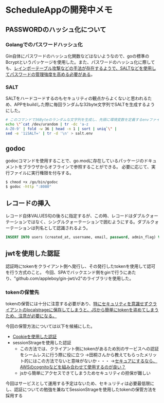 # ScheduleAppの開発中メモ

## PASSWORDのハッシュ化について

### Golangでのパスワードハッシュ化

Gin自体にパスワードのハッシュ化関数などはないようなので、goの標準のBcryptというパッケージを使用した。また、パスワードのハッシュ化に際しても、[レインボーテーブル攻撃などの手法が存在するようで、SALTなどを使用してパスワードの管理強度を高める必要がある](https://christina04.hatenablog.com/entry/password-hash-function)。


### SALT

SALTをハードコードするのもセキュリティの観点からよくないと思われるため、APPをbuildした際に毎回ランダムな32byte文字列でSALTを生成するようにした。

```sh
# このコマンドで36Byteのランダムな文字列を生成し、先頭に環境変数を定義するenvファイルを生成できる
echo \"`cat /dev/urandom | tr -dc 'a-z
A-Z0-9' | fold -w 36 | head -n 1 | sort | uniq`\" | 
sed -e '1iSALT=' | tr -d '\n' > salt.env 
```

## godoc

godocコマンドを使用することで、go.modに存在しているパッケージのドキュメントをブラウザからオフラインで参照することができる。
必要に応じて、実行ファイルに実行権限を付与する。

```sh
$ chmod +x /go/bin/godoc
$ godoc -http ":8080"
```

## レコードの挿入

レコード自体VALUES句の後ろに指定するが、この時、レコードはダブルクォーテーションではなく、シングルクォーテーションで囲むようにする。ダブルクォーテーションは列名として認識されるよう。

```sql
INSERT INTO users (created_at, username, email, password, admin_flag) VALUES (current_timestamp, 'testUser', 'test@gin.org', decode('password','escape'), 1);
```

## jwtを使用した認証

認証時にtokenをクライアント側へ発行し、その発行したtokenを使用して認可を行う方式のこと。
今回、SPAでバックエンド側をginで行うにあたり、"github.com/appleboy/gin-jwt/v2"のライブラリを使用した。

### tokenの保管先

tokenの保管には十分に注意する必要があり、[特にセキュリティを意識せずクライアントのlocalstrageに保存してしまうと、JSから簡単にtokenを盗めてしまうため、注意が必要になる。](https://tech.hicustomer.jp/posts/modern-authentication-in-hosting-spa/)

今回の保管方法については以下を候補にした。

- [Cookieを使用した認証](https://korattablog.com/2020/07/20/gin%E3%82%92%E4%BD%BF%E3%81%A3%E3%81%9Fgo-api%E9%96%8B%E7%99%BA%E3%81%AE%E5%88%9D%E6%AD%A9%EF%BC%88cookie%E7%B7%A8%EF%BC%89/)
- sessionStrageを使用した認証
    - この方法では、クライアント側にtokenがあるため別のサービスへの認証をシームレスに行う際に役に立つ
    →田桐さんから教えてもらったメリット的にはこの方法でないと意味がないか・・・
    →[セキュアにするなら、AWSのcognitoなどを組み合わせて使用するのが良い？](https://tech.hicustomer.jp/posts/modern-authentication-in-hosting-spa/)
    - jsから簡単にアクセスできてしまうためセキュリティの担保が難しい

今回はサービスとして運用する予定はないため、セキュリティは必要最低限にし、認証についての勉強を兼ねてSessionStrageを使用したtokenの保管方法を採用する
